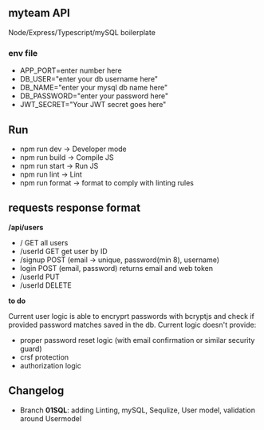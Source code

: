 ## myteam API

Node/Express/Typescript/mySQL boilerplate 

### env file

- APP_PORT=enter number here
- DB_USER="enter your db username here"
- DB_NAME="enter your mysql db name here"
- DB_PASSWORD="enter your password here"
- JWT_SECRET="Your JWT secret goes here"
## Run
- npm run dev -> Developer mode
- npm run build -> Compile JS
- npm run start -> Run JS
- npm run lint -> Lint
- npm run format -> format to comply with linting rules

## requests response format

**/api/users**
- / GET all users
- /userId GET get user by ID
- /signup POST (email -> unique, password(min 8), username)
- login POST (email, password) returns email and web token
- /userId PUT
- /userId DELETE 



**to do**

Current user logic is able to encryprt passwords with  bcryptjs and check if provided password matches saved in the db. Current logic doesn't provide:
- proper password reset logic (with email confirmation or similar security guard) 
- crsf protection 
- authorization logic


## Changelog 
- Branch **01SQL**:  adding Linting, mySQL, Sequlize, User model, validation around Usermodel
